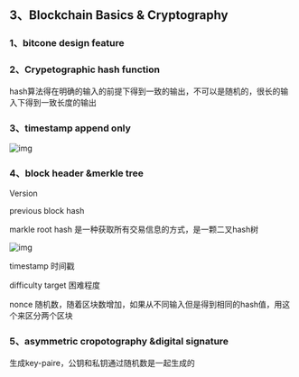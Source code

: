## 3、Blockchain Basics & Cryptography

### 1、bitcone design feature



### 2、Crypetographic hash function

hash算法得在明确的输入的前提下得到一致的输出，不可以是随机的，很长的输入下得到一致长度的输出

### 3、timestamp append only

![img](https://cdn.nlark.com/yuque/0/2024/png/8426723/1714807132171-68ff5403-de25-4d01-ba8c-3db69b751046.png)

### 4、block header &merkle tree

Version

previous block hash

markle root hash 是一种获取所有交易信息的方式，是一颗二叉hash树

![img](https://cdn.nlark.com/yuque/0/2024/png/8426723/1714808128126-4579b022-66c7-4c37-893f-ebfc757ea754.png)

timestamp 时间戳

difficulty target  困难程度

nonce 随机数，随着区块数增加，如果从不同输入但是得到相同的hash值，用这个来区分两个区块

### 5、asymmetric cropotography &digital signature

生成key-paire，公钥和私钥通过随机数是一起生成的